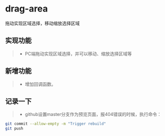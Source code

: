 # drag-area
拖动实现区域选择，移动缩放选择区域

## 实现功能
> *  PC端拖动实现区域选择，并可以移动、缩放选择区域等

## 新增功能
> * 增加回调函数。

## 记录一下
> * github设置master分支作为预览页面，报404错误的时候，执行命令：
```bash
git commit --allow-empty -m "Trigger rebuild"
git push
```

